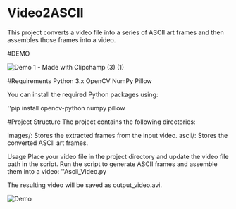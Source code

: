# Video2ASCII

This project converts a video file into a series of ASCII art frames and then assembles those frames into a video.

#DEMO 

![Demo 1 - Made with Clipchamp (3) (1)](https://github.com/user-attachments/assets/378fc9be-2f73-42a7-9c80-e2be9a3041fa)

#Requirements
Python 3.x
OpenCV
NumPy
Pillow

You can install the required Python packages using:

''pip install opencv-python numpy pillow

#Project Structure
The project contains the following directories:

images/: Stores the extracted frames from the input video.
ascii/: Stores the converted ASCII art frames.


Usage
Place your video file in the project directory and update the video file path in the script.
Run the script to generate ASCII frames and assemble them into a video:
''Ascii_Video.py

The resulting video will be saved as output_video.avi.



![Demo](https://github.com/user-attachments/assets/8f712f5b-6bdc-4a9d-8953-bc59192f2964)
